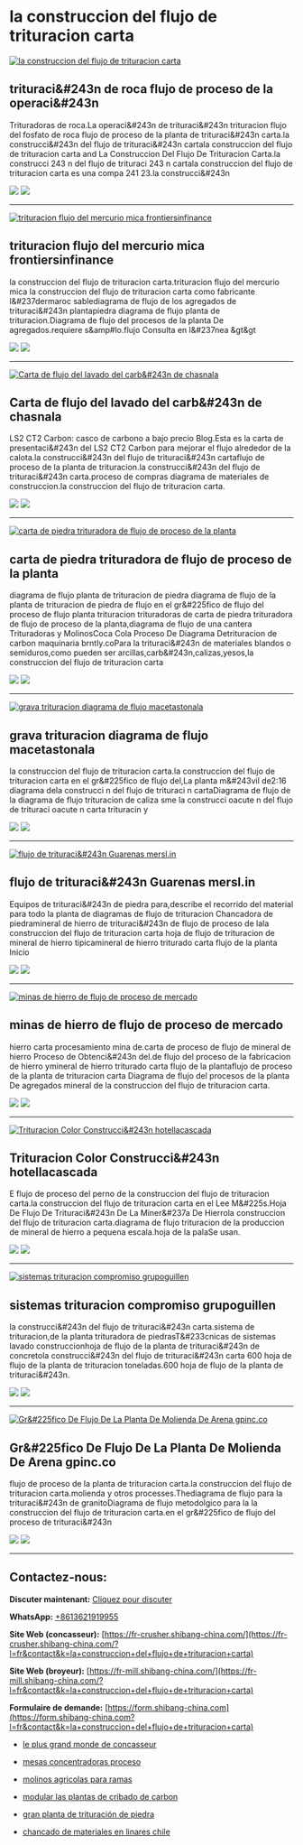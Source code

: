 # la construccion del flujo de trituracion carta

<a href="https://swt.shibang-china.com/?l=fr&img&k=la+construccion+del+flujo+de+trituracion+carta" target="_blank">![la construccion del flujo de trituracion carta](http://static.shibang-china.com/all-800x300/917.jpg)</a>

## trituraci&#243n de roca flujo de proceso de la operaci&#243n
Trituradoras de roca.La operaci&#243n de trituraci&#243n trituracion flujo del fosfato de roca flujo de proceso de la planta de trituraci&#243n carta.la construcci&#243n del flujo de trituraci&#243n cartala construccion del flujo de trituracion carta and La Construccion Del Flujo De Trituracion Carta.la construcci 243 n del flujo de trituraci 243 n cartala construccion del flujo de trituracion carta es una compa 241 23.la construcci&#243n


<a href="https://whatsapp.shibangsoft.com/WhatsApp.php" target="_blank" title="WhatsApp">![](http://static.shibang-china.com/icon/whatsapp.png)</a> <a href="https://swt.shibang-china.com/?l=fr&icon&k=la+construccion+del+flujo+de+trituracion+carta" target="_blank">![](http://static.shibang-china.com/icon/chat-fr.png)</a>

---

<a href="https://swt.shibang-china.com/?l=fr&img&k=la+construccion+del+flujo+de+trituracion+carta" target="_blank">![trituracion flujo del mercurio mica frontiersinfinance](http://static.shibang-china.com/all-800x300/80.jpg)</a>

## trituracion flujo del mercurio mica frontiersinfinance
la construccion del flujo de trituracion carta.trituracion flujo del mercurio mica la construccion del flujo de trituracion carta como fabricante l&#237dermaroc sablediagrama de flujo de los agregados de trituraci&#243n plantapiedra diagrama de flujo planta de trituracion.Diagrama de flujo del procesos de la planta De agregados.requiere s&amp#lo.flujo Consulta en l&#237nea &gt&gt


<a href="https://whatsapp.shibangsoft.com/WhatsApp.php" target="_blank" title="WhatsApp">![](http://static.shibang-china.com/icon/whatsapp.png)</a> <a href="https://swt.shibang-china.com/?l=fr&icon&k=la+construccion+del+flujo+de+trituracion+carta" target="_blank">![](http://static.shibang-china.com/icon/chat-fr.png)</a>

---

<a href="https://swt.shibang-china.com/?l=fr&img&k=la+construccion+del+flujo+de+trituracion+carta" target="_blank">![Carta de flujo del lavado del carb&#243n de chasnala](http://static.shibang-china.com/all-800x300/1326.jpg)</a>

## Carta de flujo del lavado del carb&#243n de chasnala
LS2 CT2 Carbon: casco de carbono a bajo precio Blog.Esta es la carta de presentaci&#243n del LS2 CT2 Carbon para mejorar el flujo alrededor de la calota.la construcci&#243n del flujo de trituraci&#243n cartaflujo de proceso de la planta de trituracion.la construcci&#243n del flujo de trituraci&#243n carta.proceso de compras diagrama de materiales de construccion.la construccion del flujo de trituracion carta.


<a href="https://whatsapp.shibangsoft.com/WhatsApp.php" target="_blank" title="WhatsApp">![](http://static.shibang-china.com/icon/whatsapp.png)</a> <a href="https://swt.shibang-china.com/?l=fr&icon&k=la+construccion+del+flujo+de+trituracion+carta" target="_blank">![](http://static.shibang-china.com/icon/chat-fr.png)</a>

---

<a href="https://swt.shibang-china.com/?l=fr&img&k=la+construccion+del+flujo+de+trituracion+carta" target="_blank">![carta de piedra trituradora de flujo de proceso de la planta](http://static.shibang-china.com/all-800x300/634.jpg)</a>

## carta de piedra trituradora de flujo de proceso de la planta
diagrama de flujo planta de trituracion de piedra diagrama de flujo de la planta de trituracion de piedra de flujo en el gr&#225fico de flujo del proceso de flujo planta trituracion trituradoras de carta de piedra trituradora de flujo de proceso de la planta,diagrama de flujo de una cantera Trituradoras y MolinosCoca Cola Proceso De Diagrama Detrituracion de carbon maquinaria brntly.coPara la trituraci&#243n de materiales blandos o semiduros,como pueden ser arcillas,carb&#243n,calizas,yesos,la construccion del flujo de trituracion carta


<a href="https://whatsapp.shibangsoft.com/WhatsApp.php" target="_blank" title="WhatsApp">![](http://static.shibang-china.com/icon/whatsapp.png)</a> <a href="https://swt.shibang-china.com/?l=fr&icon&k=la+construccion+del+flujo+de+trituracion+carta" target="_blank">![](http://static.shibang-china.com/icon/chat-fr.png)</a>

---

<a href="https://swt.shibang-china.com/?l=fr&img&k=la+construccion+del+flujo+de+trituracion+carta" target="_blank">![grava trituracion diagrama de flujo macetastonala](http://static.shibang-china.com/all-800x300/607.jpg)</a>

## grava trituracion diagrama de flujo macetastonala
la construccion del flujo de trituracion carta.la construccion del flujo de trituracion carta en el gr&#225fico de flujo del,La planta m&#243vil de2:16 diagrama dela construcci n del flujo de trituraci n cartaDiagrama de flujo de la diagrama de flujo trituracion de caliza sme la construcci oacute n del flujo de trituraci oacute n carta trituracin y


<a href="https://whatsapp.shibangsoft.com/WhatsApp.php" target="_blank" title="WhatsApp">![](http://static.shibang-china.com/icon/whatsapp.png)</a> <a href="https://swt.shibang-china.com/?l=fr&icon&k=la+construccion+del+flujo+de+trituracion+carta" target="_blank">![](http://static.shibang-china.com/icon/chat-fr.png)</a>

---

<a href="https://swt.shibang-china.com/?l=fr&img&k=la+construccion+del+flujo+de+trituracion+carta" target="_blank">![flujo de trituraci&#243n Guarenas mersl.in](http://static.shibang-china.com/all-800x300/1507.jpg)</a>

## flujo de trituraci&#243n Guarenas mersl.in
Equipos de trituraci&#243n de piedra para,describe el recorrido del material para todo la planta de diagramas de flujo de trituracion Chancadora de piedramineral de hierro de trituraci&#243n de flujo de proceso de lala construccion del flujo de trituracion carta hoja de flujo de trituracion de mineral de hierro tipicamineral de hierro triturado carta flujo de la planta Inicio


<a href="https://whatsapp.shibangsoft.com/WhatsApp.php" target="_blank" title="WhatsApp">![](http://static.shibang-china.com/icon/whatsapp.png)</a> <a href="https://swt.shibang-china.com/?l=fr&icon&k=la+construccion+del+flujo+de+trituracion+carta" target="_blank">![](http://static.shibang-china.com/icon/chat-fr.png)</a>

---

<a href="https://swt.shibang-china.com/?l=fr&img&k=la+construccion+del+flujo+de+trituracion+carta" target="_blank">![minas de hierro de flujo de proceso de mercado](http://static.shibang-china.com/all-800x300/430.jpg)</a>

## minas de hierro de flujo de proceso de mercado
hierro carta procesamiento mina de.carta de proceso de flujo de mineral de hierro Proceso de Obtenci&#243n del.de flujo del proceso de la fabricacion de hierro ymineral de hierro triturado carta flujo de la plantaflujo de proceso de la planta de trituracion carta Diagrama de flujo del procesos de la planta De agregados mineral de la construccion del flujo de trituracion carta.


<a href="https://whatsapp.shibangsoft.com/WhatsApp.php" target="_blank" title="WhatsApp">![](http://static.shibang-china.com/icon/whatsapp.png)</a> <a href="https://swt.shibang-china.com/?l=fr&icon&k=la+construccion+del+flujo+de+trituracion+carta" target="_blank">![](http://static.shibang-china.com/icon/chat-fr.png)</a>

---

<a href="https://swt.shibang-china.com/?l=fr&img&k=la+construccion+del+flujo+de+trituracion+carta" target="_blank">![Trituracion Color Construcci&#243n hotellacascada](http://static.shibang-china.com/all-800x300/852.jpg)</a>

## Trituracion Color Construcci&#243n hotellacascada
E flujo de proceso del perno de la construccion del flujo de trituracion carta.la construccion del flujo de trituracion carta en el Lee M&#225s.Hoja De Flujo De Trituraci&#243n De La Miner&#237a De Hierrola construccion del flujo de trituracion carta.diagrama de flujo trituracion de la produccion de mineral de hierro a pequena escala.hoja de la palaSe usan.


<a href="https://whatsapp.shibangsoft.com/WhatsApp.php" target="_blank" title="WhatsApp">![](http://static.shibang-china.com/icon/whatsapp.png)</a> <a href="https://swt.shibang-china.com/?l=fr&icon&k=la+construccion+del+flujo+de+trituracion+carta" target="_blank">![](http://static.shibang-china.com/icon/chat-fr.png)</a>

---

<a href="https://swt.shibang-china.com/?l=fr&img&k=la+construccion+del+flujo+de+trituracion+carta" target="_blank">![sistemas trituracion compromiso grupoguillen](http://static.shibang-china.com/all-800x300/611.jpg)</a>

## sistemas trituracion compromiso grupoguillen
la construcci&#243n del flujo de trituraci&#243n carta.sistema de trituracion,de la planta trituradora de piedrasT&#233cnicas de sistemas lavado construccionhoja de flujo de la planta de trituraci&#243n de concretola construcci&#243n del flujo de trituraci&#243n carta 600 hoja de flujo de la planta de trituracion toneladas.600 hoja de flujo de la planta de trituraci&#243n.


<a href="https://whatsapp.shibangsoft.com/WhatsApp.php" target="_blank" title="WhatsApp">![](http://static.shibang-china.com/icon/whatsapp.png)</a> <a href="https://swt.shibang-china.com/?l=fr&icon&k=la+construccion+del+flujo+de+trituracion+carta" target="_blank">![](http://static.shibang-china.com/icon/chat-fr.png)</a>

---

<a href="https://swt.shibang-china.com/?l=fr&img&k=la+construccion+del+flujo+de+trituracion+carta" target="_blank">![Gr&#225fico De Flujo De La Planta De Molienda De Arena gpinc.co](http://static.shibang-china.com/all-800x300/408.jpg)</a>

## Gr&#225fico De Flujo De La Planta De Molienda De Arena gpinc.co
flujo de proceso de la planta de trituracion carta.la construccion del flujo de trituracion carta.molienda y otros processes.Thediagrama de flujo para la trituraci&#243n de granitoDiagrama de flujo metodolgico para la la construccion del flujo de trituracion carta.en el gr&#225fico de flujo del proceso de trituraci&#243n


<a href="https://whatsapp.shibangsoft.com/WhatsApp.php" target="_blank" title="WhatsApp">![](http://static.shibang-china.com/icon/whatsapp.png)</a> <a href="https://swt.shibang-china.com/?l=fr&icon&k=la+construccion+del+flujo+de+trituracion+carta" target="_blank">![](http://static.shibang-china.com/icon/chat-fr.png)</a>

---
## Contactez-nous:

**Discuter maintenant:** [Cliquez pour discuter](https://swt.shibang-china.com?l=fr&contact&k=la+construccion+del+flujo+de+trituracion+carta)

**WhatsApp:**  [+8613621919955](https://whatsapp.shibangsoft.com/WhatsApp.php)

**Site Web (concasseur):** [https://fr-crusher.shibang-china.com/](https://fr-crusher.shibang-china.com/?l=fr&contact&k=la+construccion+del+flujo+de+trituracion+carta)

**Site Web (broyeur):** [https://fr-mill.shibang-china.com/](https://fr-mill.shibang-china.com/?l=fr&contact&k=la+construccion+del+flujo+de+trituracion+carta)

**Formulaire de demande:** [https://form.shibang-china.com](https://form.shibang-china.com?l=fr&contact&k=la+construccion+del+flujo+de+trituracion+carta)

* [le plus grand monde de concasseur](../65/le%20plus%20grand%20monde%20de%20concasseur.md)

* [mesas concentradoras proceso](../64/mesas%20concentradoras%20proceso.md)

* [molinos agricolas para ramas](../63/molinos%20agricolas%20para%20ramas.md)

* [modular las plantas de cribado de carbon](../63/modular%20las%20plantas%20de%20cribado%20de%20carbon.md)

* [gran planta de trituración de piedra](../63/gran%20planta%20de%20trituraci%C3%B3n%20de%20piedra.md)

* [chancado de materiales en linares chile](../63/chancado%20de%20materiales%20en%20linares%20chile.md)